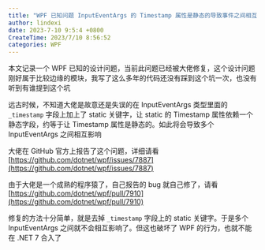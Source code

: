 ```yaml
---
title: "WPF 已知问题 InputEventArgs 的 Timestamp 属性是静态的导致事件之间相互影响"
author: lindexi
date: 2023-7-10 9:5:4 +0800
CreateTime: 2023/7/10 8:56:52
categories: WPF
---
```


本文记录一个 WPF 已知的设计问题，当前此问题已经被大佬修复，这个设计问题刚好属于比较边缘的模块，我写了这么多年的代码还没有踩到这个坑一次，也没有听到有谁提到这个坑

<!--more-->


<!-- CreateTime:2023/7/10 8:56:52 -->
<!-- 发布 -->
<!-- 博客 -->

远古时候，不知道大佬是故意还是失误的在 InputEventArgs 类型里面的 `_timestamp` 字段上加上了 static 关键字，让 static 的 Timestamp 属性依赖一个静态字段，约等于让 Timestamp 属性是静态的。如此将会导致多个 InputEventArgs 之间相互影响

大佬在 GitHub 官方上报告了这个问题，详细请看 [https://github.com/dotnet/wpf/issues/7887](https://github.com/dotnet/wpf/issues/7887)

由于大佬是一个成熟的程序猿了，自己报告的 bug 就自己修了，请看 [https://github.com/dotnet/wpf/pull/7910](https://github.com/dotnet/wpf/pull/7910)

修复的方法十分简单，就是去掉 `_timestamp` 字段上的 static 关键字。于是多个 InputEventArgs 之间就不会相互影响了。但这也破坏了 WPF 的行为，也就不能在 .NET 7 合入了
